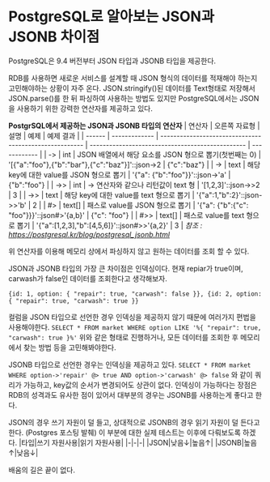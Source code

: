 # PostgreSQL로 알아보는 JSON과 JSONB 차이점

PostgreSQL은 9.4 버전부터 JSON 타입과 JSONB 타입을 제공한다.

RDB를 사용하면 새로운 서비스를 설계할 때 JSON 형식의 데이터를 적재해야 하는지 고민해야하는 상황이 자주 온다.
JSON.stringify()된 데이터를 Text형태로 저장해서 JSON.parse()를 한 뒤 파싱하여 사용하는 방법도 있지만
PostgreSQL에서는 JSON을 사용하기 위한 강력한 연산자를 제공하고 있다.

**PostgrSQL에서 제공하는 JSON과 JSONB 타입의 연산자**
| 연산자 | 오른쪽 자료형 | 설명 | 예제 | 예제 결과 |
| ------ | ------------- | ------------------------------------------------------ | ------------------------------------------------ | ------------ |
| -> | int | JSON 배열에서 해당 요소를 JSON 형으로 뽑기(첫번째는 0) | '[{"a":"foo"},{"b":"bar"},{"c":"baz"}]'::json->2 | {"c":"baz"} |
| -> | text | 해당 key에 대한 value를 JSON 형으로 뽑기 | '{"a": {"b":"foo"}}'::json->'a' | {"b":"foo"} |
| ->> | int | -> 연산자와 같으나 리턴값이 text 형 | '[1,2,3]'::json->>2 | 3 |
| ->> | text | 해당 key에 대한 value를 text 형으로 뽑기 | '{"a":1,"b":2}'::json->>'b' | 2 |
| #> | text[] | 패스로 value를 JSON 형으로 뽑기 | '{"a": {"b":{"c": "foo"}}}'::json#>'{a,b}' | {"c": "foo"} |
| #>> | text[] | 패스로 value를 text 형으로 뽑기 | '{"a":[1,2,3],"b":[4,5,6]}'::json#>>'{a,2}' | 3 |
_참조 : https://postgresql.kr/blog/postgresql_jsonb.html_

위 연산자를 이용해 메모리 상에서 파싱하지 않고 원하는 데이터를 조회 할 수 있다.

JSON과 JSONB 타입의 가장 큰 차이점은 인덱싱이다.
현재 repiar가 true이며, carwash가 false인 데이터를 조회한다고 생각해보자.

`{id: 1, option: { "repair": true, "carwash": false }}, {id: 2, option: { "repair": true, "carwash": true }}`

컬럼을 JSON 타입으로 선언한 경우 인덱싱을 제공하지 않기 때문에 여러가지 편법을 사용해야한다.
`SELECT * FROM market WHERE option LIKE '%{ "repair": true, "carwash": true }%'`
위와 같은 형태로 진행하거나, 모든 데이터를 조회한 후 메모리에서 찾는 방법 등을 고민해봐야한다.

JSONB 타입으로 선언한 경우는 인덱싱을 제공하고 있다.
`SELECT * FROM market WHERE option->'repair' @> true AND option->'carwash' @> false`
와 같이 쿼리가 가능하고, key값의 순서가 변경되어도 상관이 없다.
인덱싱이 가능하다는 장점은 RDB의 성격과도 유사한 점이 있어서 대부분의 경우는 JSONB를 사용하는게 좋다고 한다.

JSON의 경우 쓰기 자원이 덜 들고, 상대적으로 JSONB의 경우 읽기 자원이 덜 든다고 한다. (Postgres 포스팅 발췌) 이 부분에 대한 실제 테스트는 이후에 다뤄보도록 하겠다.
|타입|쓰기 자원사용|읽기 자원사용|
|-|-|-|
|JSON|낮음↓|높음↑|
|JSONB|높음↑|낮음↓|

배움의 길은 끝이 없다.

